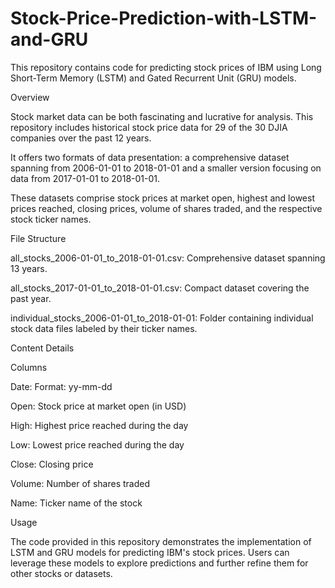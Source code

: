 # Stock-Price-Prediction-with-LSTM-and-GRU

This repository contains code for predicting stock prices of IBM using Long Short-Term Memory (LSTM) and Gated Recurrent Unit (GRU) models.

Overview

Stock market data can be both fascinating and lucrative for analysis. This repository includes historical stock price data for 29 of the 30 DJIA companies over the past 12 years.

It offers two formats of data presentation: a comprehensive dataset spanning from 2006-01-01 to 2018-01-01 and a smaller version focusing on data from 2017-01-01 to 2018-01-01.

These datasets comprise stock prices at market open, highest and lowest prices reached, closing prices, volume of shares traded, and the respective stock ticker names.

File Structure

all_stocks_2006-01-01_to_2018-01-01.csv: Comprehensive dataset spanning 13 years.

all_stocks_2017-01-01_to_2018-01-01.csv: Compact dataset covering the past year.

individual_stocks_2006-01-01_to_2018-01-01: Folder containing individual stock data files labeled by their ticker names.

Content Details

Columns

Date: Format: yy-mm-dd

Open: Stock price at market open (in USD)

High: Highest price reached during the day

Low: Lowest price reached during the day

Close: Closing price

Volume: Number of shares traded

Name: Ticker name of the stock

Usage

The code provided in this repository demonstrates the implementation of LSTM and GRU models for predicting IBM's stock prices. Users can leverage these models to explore predictions and further refine them for other stocks or datasets.

